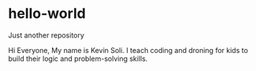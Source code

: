 # hello-world
Just another repository

Hi Everyone,
My name is Kevin Soli. I teach coding and droning for kids to build their logic and problem-solving skills.
